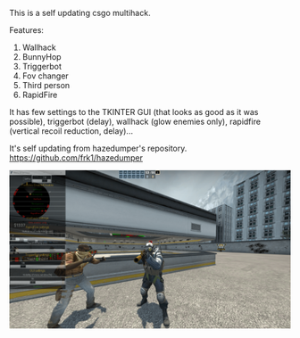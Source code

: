 This is a self updating csgo multihack.

Features:
1) Wallhack
2) BunnyHop
3) Triggerbot
4) Fov changer
5) Third person
6) RapidFire

It has few settings to the TKINTER GUI (that looks as good as it was possible), triggerbot (delay), wallhack (glow enemies only), rapidfire (vertical recoil reduction, delay)...

It's self updating from hazedumper's repository. https://github.com/frk1/hazedumper

![Screenshot](screenshot1.png)
